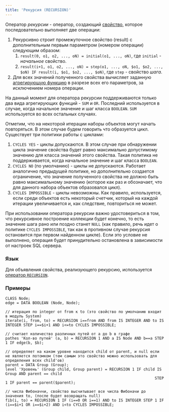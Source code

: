 ```yaml
---
title: 'Рекурсия (RECURSION)'
---
```


Оператор *рекурсии* - оператор, создающий [свойство](Properties.md), которое последовательно выполняет две операции:

1.  Рекурсивно строит промежуточное свойство (result) с дополнительным первым параметром (номером операции) следующим образом:
    1.  `result(0, o1, o2, ..., oN) = initial(o1, ..., oN)`, где `initial` - *начальное* свойство.
    2.  `result(i+1, o1, o2, ..., oN) = step(o1, ..., oN, $o1, $o2, ..., $oN) IF result(i, $o1, $o2, ..., $oN)`, где `step` - свойство *шага*.
2.  Для всех значений полученного свойства вычисляет заданную [агрегирующую функцию](Set_operations.md#func) в разрезе всех его параметров, за исключением номера операции.

На данный момент для оператора рекурсии поддерживаются только два вида агрегирующих функций - `SUM` и `OR`. Последний используется в случае, когда начальное значение и шаг класса `BOOLEAN`. `SUM` используется во всех остальных случаях.

Отметим, что на некоторой итерации наборы объектов могут начать повторяться. В этом случае будем говорить что образуется цикл. Существует три политики работы с циклами:

1.  `CYCLES YES` - циклы допускаются. В этом случае при обнаружении цикла значение свойства будет равно максимально допустимому значению для класса значений этого свойства. Такая политика не поддерживается, когда начальное значение и шаг класса `BOOLEAN`.
2.  `CYCLES NO` (по умолчанию) - циклы не допускаются. Работает аналогично предыдущей политике, но дополнительно создается ограничение, что значение полученного свойства не должно быть равно максимальному значению (которое как раз и обозначает, что для данного набора объектов образовался цикл).
3.  `CYCLES IMPOSSIBLE` - циклы невозможны. Как правило, используется, если среди объектов есть некоторый счетчик, который на каждой итерации увеличивается и, как следствие, повториться не может.

При использовании оператора рекурсии важно удостовериться в том, что рекурсивное построение коллекции будет конечно, то есть значение шага рано или поздно станет `NULL` (как правило, речь идет о политике `CYCLES IMPOSSIBLE`, так как в противном случае рекурсия остановится при первом найденном цикле). Если это условие не выполнено, операция будет принудительно остановлена в зависимости от настроек SQL сервера.

### Язык

Для объявления свойства, реализующего рекурсию, используется [оператор `RECURSION`](RECURSION_operator.md).

### Примеры


```lsf
CLASS Node;
edge = DATA BOOLEAN (Node, Node);

// итерация по integer от from к to (это свойство по умолчанию входит в модуль System)
iterate(i, from, to) = RECURSION i==from AND from IS INTEGER AND to IS INTEGER STEP i==$i+1 AND i<=to CYCLES IMPOSSIBLE;

// считает количество различных путей от a до b в графе
pathes 'Кол-во путей' (a, b) = RECURSION 1 AND a IS Node AND b==a STEP 1 IF edge(b, $b);

// определяет на каком уровне находится child от parent, и null если не является потомком (тем самым это свойство можно использовать для определения всех child'ов)
parent = DATA Group (Group);
level 'Уровень' (Group child, Group parent) = RECURSION 1 IF child IS Group AND parent == child
                                                                  STEP 1 IF parent == parent($parent);

// числа Фибоначчи, свойство высчитывает все числа Фибоначи до значения to, (после будет возвращать null)
fib(i, to) = RECURSION 1 IF (i==0 OR i==1) AND to IS INTEGER STEP 1 IF (i==$i+1 OR i==$i+2) AND i<to CYCLES IMPOSSIBLE;
```
